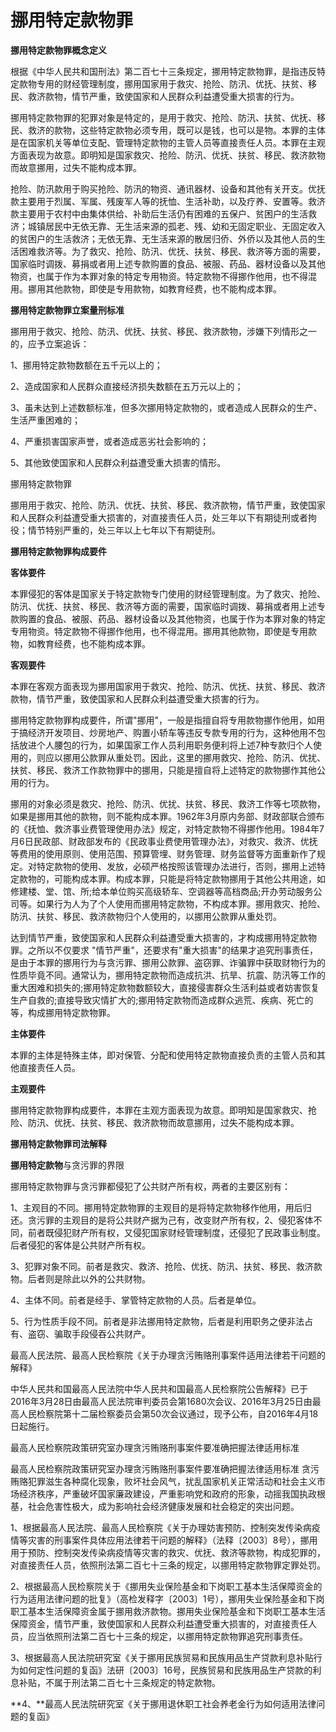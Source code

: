 # 挪用特定款物罪

 

**挪用特定款物罪概念定义**

根据《中华人民共和国刑法》第二百七十三条规定，挪用特定款物罪，是指违反特定款物专用的财经管理制度，挪用国家用于救灾、抢险、防汛、优抚、扶贫、移民、救济款物，情节严重，致使国家和人民群众利益遭受重大损害的行为。

挪用特定款物罪的犯罪对象是特定的，是用于救灾、抢险、防汛、扶贫、优抚、移民、救济的款物，这些特定款物必须专用，既可以是钱，也可以是物。本罪的主体是在国家机关等单位支配、管理特定款物的主管人员等直接责任人员。本罪在主观方面表现为故意。即明知是国家救灾、抢险、防汛、优抚、扶贫、移民、救济款物而故意挪用，过失不能构成本罪。

抢险、防汛款用于购买抢险、防汛的物资、通讯器材、设备和其他有关开支。优抚款主要用于烈属、军属、残废军人等的抚恤、生活补助，以及疗养、安置等。救济款主要用于农村中由集体供给、补助后生活仍有困难的五保户、贫困户的生活救济；城镇居民中无依无靠、无生活来源的孤老、残、幼和无固定职业、无固定收入的贫困户的生活救济；无依无靠、无生活来源的散居归侨、外侨以及其他人员的生活困难救济等。为了救灾、抢险、防汛、优抚、扶贫、移民、救济等方面的需要，国家临时调拨、募捐或者用上述专款购置的食品、被服、药品、器材设备以及其他物资，也属于作为本罪对象的特定专用物资。特定款物不得挪作他用，也不得混用。挪用其他款物，即使是专用款物，如教育经费，也不能构成本罪。

**挪用特定款物罪立案量刑标准**

挪用用于救灾、抢险、防汛、优抚、扶贫、移民、救济款物，涉嫌下列情形之一的，应予立案追诉：

1、挪用特定款物数额在五千元以上的；

2、造成国家和人民群众直接经济损失数额在五万元以上的；

3、虽未达到上述数额标准，但多次挪用特定款物的，或者造成人民群众的生产、生活严重困难的；

4、严重损害国家声誉，或者造成恶劣社会影响的；

5、其他致使国家和人民群众利益遭受重大损害的情形。

挪用特定款物罪

挪用用于救灾、抢险、防汛、优抚、扶贫、移民、救济款物，情节严重，致使国家和人民群众利益遭受重大损害的，对直接责任人员，处三年以下有期徒刑或者拘役；情节特别严重的，处三年以上七年以下有期徒刑。

**挪用特定款物罪构成要件**

**客体要件**

本罪侵犯的客体是国家关于特定款物专门使用的财经管理制度。为了救灾、抢险、防汛、优抚、扶贫、移民、救济等方面的需要，国家临时调拨、募捐或者用上述专款购置的食品、被服、药品、器材设备以及其他物资，也属于作为本罪对象的特定专用物资。特定款物不得挪作他用，也不得混用。挪用其他款物，即使是专用款物，如教育经费，也不能构成本罪。

 

**客观要件**

本罪在客观方面表现为挪用国家用于救灾、抢险、防汛、优抚、扶贫、移民、救济款物，情节严重，致使国家和人民群众利益遭受重大损害的行为。

挪用特定款物罪构成要件，所谓"挪用"，一般是指擅自将专用款物挪作他用，如用于搞经济开发项目、炒房地产、购置小轿车等违反专款专用的行为，这种他用不包括放进个人腰包的行为，如果国家工作人员利用职务便利将上述7种专款归个人使用的，则应以挪用公款罪从重处罚。因此，这里的挪用救灾、抢险、防汛、优扰、扶贫、移民、救济工作款物罪中的挪用，只能是擅自将上述特定的款物挪作其他公用的行为。

挪用的对象必须是救灾、抢险、防汛、优扰、扶贫、移民、救济工作等七项款物，如果是挪用其他的款物，则不能构成本罪。1962年3月原内务部、财政部联合颁布的《抚恤、救济事业费管理使用办法》规定，对特定款物不得挪作他用。1984年7月6日民政部、财政部发布的《民政事业费使用管理办法》，对救灾、救济、优抚等费用的使用原则、使用范围、预算管埋、财务管理、财务监督等方面重新作了规定。对特定款物的使用、发放，必硕严格按照该管理办法进行，否则，挪用上述特定款物的，可能构成本罪。构成本罪，只能是将特定款物挪用于其他公共用途，如修建楼、堂、馆、所;给本单位购买高级轿车、空调器等高档商品;开办劳动服务公司等。如果行为人为了个人使用而挪用特定款物，不构成本罪。挪用救灾、抢险、防汛、扶贫、移民、救济款物归个人使用的，以挪用公款罪从重处罚。

达到情节严重，致使国家和人民群众利益遭受重大损害的，才构成挪用特定款物罪。之所以不仅要求
"情节严重"，还要求有"重大损害"的结果才追究刑事责任，是由于本罪的挪用行为与贪污罪、挪用公款罪、盗窃罪、诈骗罪中获取财物行为的性质毕竟不同。通常认为，挪用特定款物而造成抗洪、抗旱、抗震、防汛等工作的重大困难和损失的;挪用特定款物数额较大，直接侵害群众生活利益或者妨害恢复生产自救的;直接导致灾情扩大的;挪用特定款物而造成群众逃荒、疾病、死亡的等，构成挪用特定款物罪。

**主体要件**

本罪的主体是特殊主体，即对保管、分配和使用特定款物直接负责的主管人员和其他直接责任人员。

**主观要件**

挪用特定款物罪构成要件，本罪在主观方面表现为故意。即明知是国家救灾、抢险、防汛、优抚、扶贫、移民、救济款物而故意挪用，过失不能构成本罪。

**挪用特定款物罪司法解释**

**挪用特定款物**与贪污罪的界限

挪用特定款物罪与贪污罪都侵犯了公共财产所有权，两者的主要区别有：

1、主观目的不同。挪用特定款物罪的主观目的是将特定款物移作他用，用后归还。贪污罪的主观目的是将公共财产据为己有，改变财产所有权，2、侵犯客体不同，前者既侵犯财产所有权，又侵犯国家财经管理制度，还侵犯了民政事业制度。后者侵犯的客体是公共财产所有权。

3、犯罪对象不同。前者是救灾、救济、抢险、优抚、防汛、扶贫、移民、救济款物。后者则是除此以外的公共财物。

4、主体不同。前者是经手、掌管特定款物的人员。后者是单位。

5、行为性质手段不同。前者是非法挪用特定款物，后者是利用职务之便非法占有、盗窃、骗取手段侵吞公共财产。

最高人民法院、最高人民检察院《关于办理贪污贿赂刑事案件适用法律若干问题的解释》

中华人民共和国最高人民法院中华人民共和国最高人民检察院公告解释》已于2016年3月28日由最高人民法院审判委员会第1680次会议、2016年3月25日由最高人民检察院第十二届检察委员会第50次会议通过，现予公布，自2016年4月18日起施行。　　

最高人民检察院政策研究室办理贪污贿赂刑事案件要准确把握法律适用标准

最高人民检察院政策研究室办理贪污贿赂刑事案件要准确把握法律适用标准
贪污贿赂犯罪滋生各种腐化现象，败坏社会风气，扰乱国家机关正常活动和社会主义市场经济秩序，严重破坏国家廉政建设，严重影响党和政府的形象，动摇我国执政根基，社会危害性极大，成为影响社会经济健康发展和社会稳定的突出问题。

1、根据最高人民法院、最高人民检察院《关于办理妨害预防、控制突发传染病疫情等灾害的刑事案件具体应用法律若干问题的解释》（法释〔2003〕8号），挪用用于预防、控制突发传染病疫情等灾害的救灾、优抚、救济等款物，构成犯罪的，对直接责任人员，依照刑法第二百七十三条的规定，以挪用特定款物罪定罪处罚。

2、根据最高人民检察院关于《挪用失业保险基金和下岗职工基本生活保障资金的行为适用法律问题的批复》（高检发释字〔2003〕1号），挪用失业保险基金和下岗职工基本生活保障资金属于挪用救济款物。挪用失业保险基金和下岗职工基本生活保障资金，情节严重，致使国家和人民群众利益遭受重大损害的，对直接责任人员，应当依照刑法第二百七十三条的规定，以挪用特定款物罪追究刑事责任。

3、根据最高人民法院研究室《关于挪用民族贸易和民族用品生产贷款利息补贴行为如何定性问题的复函》法研〔2003〕16号，民族贸易和民族用品生产贷款的利息补贴，不属于刑法第二百七十三条规定的特定款物。

**4、**最高人民法院研究室《关于挪用退休职工社会养老金行为如何适用法律问题的复函》
